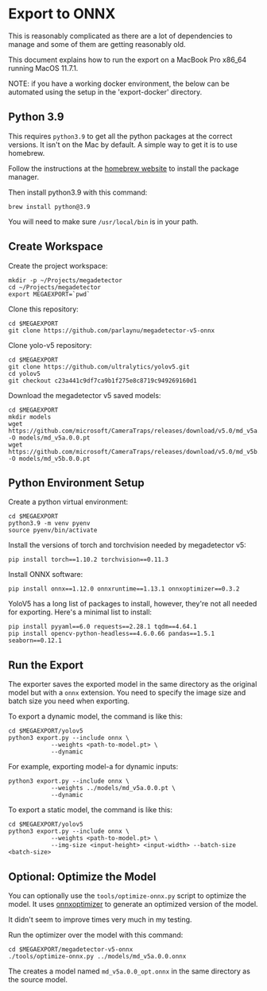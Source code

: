 # Export to ONNX

This is reasonably complicated as there are a lot of dependencies to manage and some of them are getting
reasonably old.

This document explains how to run the export on a MacBook Pro x86_64 running MacOS 11.7.1.

NOTE: if you have a working docker environment, the below can be automated using the setup in the 'export-docker' directory.

## Python 3.9

This requires `python3.9` to get all the python packages at the correct versions. It isn't on the Mac by default.
A simple way to get it is to use homebrew.

Follow the instructions at the [homebrew website](https://brew.sh/) to install the package manager.

Then install python3.9 with this command:

    brew install python@3.9

You will need to make sure `/usr/local/bin` is in your path.

## Create Workspace

Create the project workspace:

    mkdir -p ~/Projects/megadetector
    cd ~/Projects/megadetector
    export MEGAEXPORT=`pwd`

Clone this repository:

    cd $MEGAEXPORT
    git clone https://github.com/parlaynu/megadetector-v5-onnx

Clone yolo-v5 repository:

    cd $MEGAEXPORT
    git clone https://github.com/ultralytics/yolov5.git
    cd yolov5
    git checkout c23a441c9df7ca9b1f275e8c8719c949269160d1

Download the megadetector v5 saved models:

    cd $MEGAEXPORT
    mkdir models
    wget https://github.com/microsoft/CameraTraps/releases/download/v5.0/md_v5a.0.0.pt -O models/md_v5a.0.0.pt
    wget https://github.com/microsoft/CameraTraps/releases/download/v5.0/md_v5b.0.0.pt -O models/md_v5b.0.0.pt

## Python Environment Setup

Create a python virtual environment:

    cd $MEGAEXPORT
    python3.9 -m venv pyenv
    source pyenv/bin/activate

Install the versions of torch and torchvision needed by megadetector v5:

    pip install torch==1.10.2 torchvision==0.11.3

Install ONNX software:

    pip install onnx==1.12.0 onnxruntime==1.13.1 onnxoptimizer==0.3.2

YoloV5 has a long list of packages to install, however, they're not all needed for exporting. Here's
a minimal list to install:

    pip install pyyaml==6.0 requests==2.28.1 tqdm==4.64.1
    pip install opencv-python-headless==4.6.0.66 pandas==1.5.1 seaborn==0.12.1

## Run the Export

The exporter saves the exported model in the same directory as the original model but with a `onnx` extension. 
You need to specify the image size and batch size you need when exporting.

To export a dynamic model, the command is like this:

    cd $MEGAEXPORT/yolov5
    python3 export.py --include onnx \
                --weights <path-to-model.pt> \
                --dynamic

For example, exporting model-a for dynamic inputs:

    python3 export.py --include onnx \
                --weights ../models/md_v5a.0.0.pt \
                --dynamic

To export a static model, the command is like this:

    cd $MEGAEXPORT/yolov5
    python3 export.py --include onnx \
                --weights <path-to-model.pt> \
                --img-size <input-height> <input-width> --batch-size <batch-size>


## Optional: Optimize the Model

You can optionally use the `tools/optimize-onnx.py` script to optimize the model. It uses
[onnxoptimizer](https://github.com/onnx/optimizer) to generate an optimized version of the model.

It didn't seem to improve times very much in my testing.

Run the optimizer over the model with this command:

    cd $MEGAEXPORT/megadetector-v5-onnx
    ./tools/optimize-onnx.py ../models/md_v5a.0.0.onnx

The creates a model named `md_v5a.0.0_opt.onnx` in the same directory as the source model.
